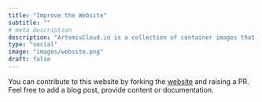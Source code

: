```yaml
---
title: "Improve the Website"
subtitle: ""
# meta description
description: "ArtemisCloud.io is a collection of container images that provide a way to deploy the Apache ActiveMQ Artemis Broker on Kubernetes."
type: "social"
image: "images/website.png"
draft: false
---
```


You can contribute to this website by forking the [website](https://github.com/artemiscloud/website) and raising a PR. Feel 
free to add a blog post, provide content or documentation.